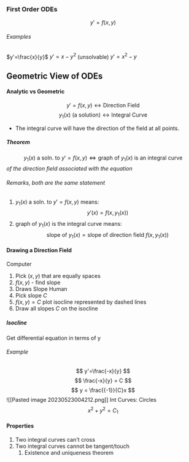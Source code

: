 ### First Order ODEs
$$
y'=f(x,y)
$$
###### Examples
$y'=\frac{x}{y}$
$y'=x-y^2$ (unsolvable)
$y'=x^2-y$


## Geometric View of ODEs
#### Analytic vs Geometric
$$
y'=f(x,y) \leftrightarrow \text{Direction Field}
$$
$$
y_{1}(x) \text{ (a solution)} \leftrightarrow \text{Integral Curve}
$$
 - The integral curve will have the direction of the field at all points.
##### Theorem
$$
y_{1}(x) \text{ a soln. to } y'=f(x,y) \iff \text{graph of } y_{1}(x) \text{ is an integral curve}
$$
*of the direction field associated with the equation*

###### Remarks, both are the same statement
1. $y_{1}(x) \text{ a soln. to } y'=f(x,y)$
means:
$$
y'(x)=f(x,y_{1}(x))
$$
2. $\text{graph of } y_{1}(x) \text{ is the integral curve}$
means:
$$\text{slope of } y_{1}(x) = \text{slope of direction field } f(x, y_{1}(x))$$
#### Drawing a Direction Field
Computer
1. Pick $(x,y)$ that are equally spaces
2. $f(x,y)$ - find slope
3. Draws Slope
Human
1. Pick slope $C$
2. $f(x,y)=C$ plot isocline represented by dashed lines
3. Draw all slopes $C$ on the isocline

##### Isocline
Get differential equation in terms of y

###### Example
$$
y'=\frac{-x}{y}
$$
$$
\frac{-x}{y} = C
$$
$$
y = \frac{{-1}}{C}x
$$
![[Pasted image 20230523004212.png]]
Int Curves: Circles
$$
x^2+y^2=C_{1}
$$
#### Properties
1. Two integral curves can't cross 
2. Two integral curves cannot be tangent/touch
	1. Existence and uniqueness theorem
